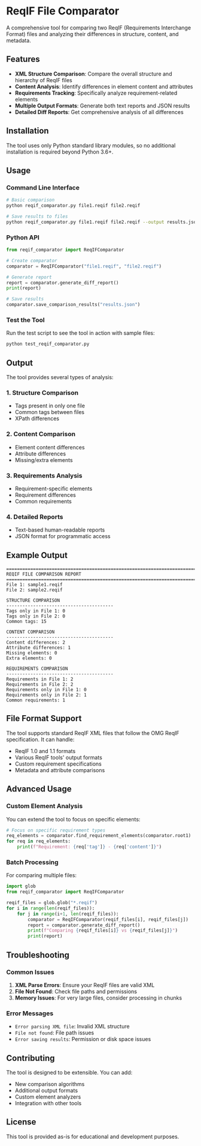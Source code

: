 # ReqIF File Comparator

A comprehensive tool for comparing two ReqIF (Requirements Interchange Format) files and analyzing their differences in structure, content, and metadata.

## Features

- **XML Structure Comparison**: Compare the overall structure and hierarchy of ReqIF files
- **Content Analysis**: Identify differences in element content and attributes
- **Requirements Tracking**: Specifically analyze requirement-related elements
- **Multiple Output Formats**: Generate both text reports and JSON results
- **Detailed Diff Reports**: Get comprehensive analysis of all differences

## Installation

The tool uses only Python standard library modules, so no additional installation is required beyond Python 3.6+.

## Usage

### Command Line Interface

```bash
# Basic comparison
python reqif_comparator.py file1.reqif file2.reqif

# Save results to files
python reqif_comparator.py file1.reqif file2.reqif --output results.json --report report.txt
```

### Python API

```python
from reqif_comparator import ReqIFComparator

# Create comparator
comparator = ReqIFComparator("file1.reqif", "file2.reqif")

# Generate report
report = comparator.generate_diff_report()
print(report)

# Save results
comparator.save_comparison_results("results.json")
```

### Test the Tool

Run the test script to see the tool in action with sample files:

```bash
python test_reqif_comparator.py
```

## Output

The tool provides several types of analysis:

### 1. Structure Comparison
- Tags present in only one file
- Common tags between files
- XPath differences

### 2. Content Comparison
- Element content differences
- Attribute differences
- Missing/extra elements

### 3. Requirements Analysis
- Requirement-specific elements
- Requirement differences
- Common requirements

### 4. Detailed Reports
- Text-based human-readable reports
- JSON format for programmatic access

## Example Output

```
================================================================================
REQIF FILE COMPARISON REPORT
================================================================================
File 1: sample1.reqif
File 2: sample2.reqif

STRUCTURE COMPARISON
----------------------------------------
Tags only in File 1: 0
Tags only in File 2: 0
Common tags: 15

CONTENT COMPARISON
----------------------------------------
Content differences: 2
Attribute differences: 1
Missing elements: 0
Extra elements: 0

REQUIREMENTS COMPARISON
----------------------------------------
Requirements in File 1: 2
Requirements in File 2: 2
Requirements only in File 1: 0
Requirements only in File 2: 1
Common requirements: 1
```

## File Format Support

The tool supports standard ReqIF XML files that follow the OMG ReqIF specification. It can handle:

- ReqIF 1.0 and 1.1 formats
- Various ReqIF tools' output formats
- Custom requirement specifications
- Metadata and attribute comparisons

## Advanced Usage

### Custom Element Analysis

You can extend the tool to focus on specific elements:

```python
# Focus on specific requirement types
req_elements = comparator.find_requirement_elements(comparator.root1)
for req in req_elements:
    print(f"Requirement: {req['tag']} - {req['content']}")
```

### Batch Processing

For comparing multiple files:

```python
import glob
from reqif_comparator import ReqIFComparator

reqif_files = glob.glob("*.reqif")
for i in range(len(reqif_files)):
    for j in range(i+1, len(reqif_files)):
        comparator = ReqIFComparator(reqif_files[i], reqif_files[j])
        report = comparator.generate_diff_report()
        print(f"Comparing {reqif_files[i]} vs {reqif_files[j]}")
        print(report)
```

## Troubleshooting

### Common Issues

1. **XML Parse Errors**: Ensure your ReqIF files are valid XML
2. **File Not Found**: Check file paths and permissions
3. **Memory Issues**: For very large files, consider processing in chunks

### Error Messages

- `Error parsing XML file`: Invalid XML structure
- `File not found`: File path issues
- `Error saving results`: Permission or disk space issues

## Contributing

The tool is designed to be extensible. You can add:

- New comparison algorithms
- Additional output formats
- Custom element analyzers
- Integration with other tools

## License

This tool is provided as-is for educational and development purposes. 